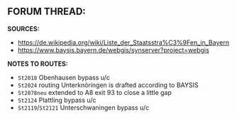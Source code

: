 ﻿**FORUM THREAD:**
- 


**SOURCES:**
- https://de.wikipedia.org/wiki/Liste_der_Staatsstra%C3%9Fen_in_Bayern
- https://www.baysis.bayern.de/webgis/synserver?project=webgis


**NOTES TO ROUTES:**
- `St2018` Obenhausen bypass u/c
- `St2024` routing Unterknöringen is drafted according to BAYSIS
- `St2078neu` extended to A8 exit 93 to close a little gap
- `St2124` Plattling bypass u/c
- `St2119`/`St2121` Unterschwaningen bypass u/c